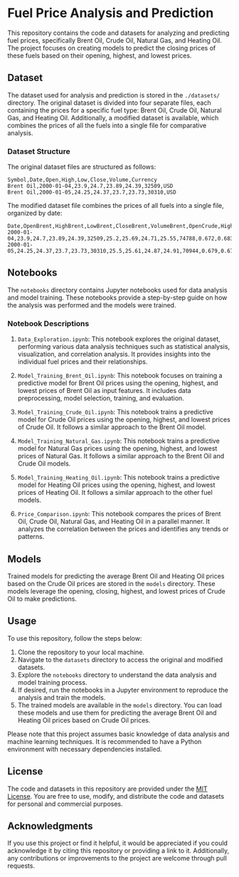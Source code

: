 # Fuel Price Analysis and Prediction

This repository contains the code and datasets for analyzing and predicting fuel prices, specifically Brent Oil, Crude Oil, Natural Gas, and Heating Oil. The project focuses on creating models to predict the closing prices of these fuels based on their opening, highest, and lowest prices.

## Dataset

The dataset used for analysis and prediction is stored in the `./datasets/` directory. The original dataset is divided into four separate files, each containing the prices for a specific fuel type: Brent Oil, Crude Oil, Natural Gas, and Heating Oil. Additionally, a modified dataset is available, which combines the prices of all the fuels into a single file for comparative analysis.

### Dataset Structure

The original dataset files are structured as follows:

```
Symbol,Date,Open,High,Low,Close,Volume,Currency
Brent Oil,2000-01-04,23.9,24.7,23.89,24.39,32509,USD
Brent Oil,2000-01-05,24.25,24.37,23.7,23.73,30310,USD
```

The modified dataset file combines the prices of all fuels into a single file, organized by date:

```
Date,OpenBrent,HighBrent,LowBrent,CloseBrent,VolumeBrent,OpenCrude,HighCrude,LowCrude,CloseCrude,VolumeCrude,OpenHeating,HighHeating,LowHeating,CloseHeating,VolumeHeating,OpenNatural,HighNatural,LowNatural,CloseNatural,VolumeNatural
2000-01-04,23.9,24.7,23.89,24.39,32509,25.2,25.69,24.71,25.55,74788,0.672,0.683,0.654,0.6778,25311,2.13,2.2,2.13,2.176,30152
2000-01-05,24.25,24.37,23.7,23.73,30310,25.5,25.61,24.87,24.91,70944,0.679,0.679,0.665,0.6655,18691,2.18,2.2,2.125,2.168,27946
```

## Notebooks

The `notebooks` directory contains Jupyter notebooks used for data analysis and model training. These notebooks provide a step-by-step guide on how the analysis was performed and the models were trained.

### Notebook Descriptions

1. `Data_Exploration.ipynb`: This notebook explores the original dataset, performing various data analysis techniques such as statistical analysis, visualization, and correlation analysis. It provides insights into the individual fuel prices and their relationships.

2. `Model_Training_Brent_Oil.ipynb`: This notebook focuses on training a predictive model for Brent Oil prices using the opening, highest, and lowest prices of Brent Oil as input features. It includes data preprocessing, model selection, training, and evaluation.

3. `Model_Training_Crude_Oil.ipynb`: This notebook trains a predictive model for Crude Oil prices using the opening, highest, and lowest prices of Crude Oil. It follows a similar approach to the Brent Oil model.

4. `Model_Training_Natural_Gas.ipynb`: This notebook trains a predictive model for Natural Gas prices using the opening, highest, and lowest prices of Natural Gas. It follows a similar approach to the Brent Oil and Crude Oil models.

5. `Model_Training_Heating_Oil.ipynb`: This notebook trains a predictive model for Heating Oil prices using the opening, highest, and lowest prices of Heating Oil. It follows a similar approach to the other fuel models.

6. `Price_Comparison.ipynb`: This notebook compares the prices of Brent Oil, Crude Oil, Natural Gas, and Heating Oil in a parallel manner. It analyzes the correlation between the prices and identifies any trends or patterns.

## Models

Trained models for predicting the average Brent Oil and Heating Oil prices based on the Crude Oil prices are stored in the `models` directory. These models leverage the opening, closing, highest, and lowest prices of Crude Oil to make predictions.

## Usage

To use this repository, follow the steps below:

1. Clone the repository to your local machine.
2. Navigate to the `datasets` directory to access the original and modified datasets.
3. Explore the `notebooks` directory to understand the data analysis and model training process.
4. If desired, run the notebooks in a Jupyter environment to reproduce the analysis and train the models.
5. The trained models are available in the `models` directory. You can load these models and use them for predicting the average Brent Oil and Heating Oil prices based on Crude Oil prices.

Please note that this project assumes basic knowledge of data analysis and machine learning techniques. It is recommended to have a Python environment with necessary dependencies installed.

## License

The code and datasets in this repository are provided under the [MIT License](LICENSE). You are free to use, modify, and distribute the code and datasets for personal and commercial purposes.

## Acknowledgments

If you use this project or find it helpful, it would be appreciated if you could acknowledge it by citing this repository or providing a link to it. Additionally, any contributions or improvements to the project are welcome through pull requests.
